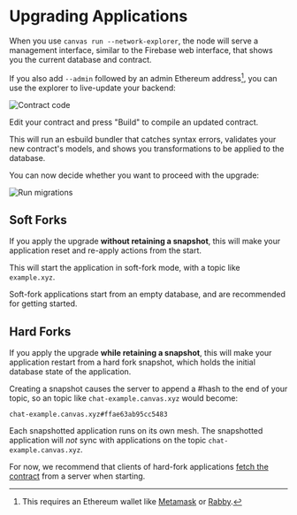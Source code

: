 # Upgrading Applications

When you use `canvas run --network-explorer`, the node will serve a
management interface, similar to the Firebase web interface, that
shows you the current database and contract.

If you also add `--admin` followed by an admin Ethereum address[^1], you
can use the explorer to live-update your backend:

[^1]: This requires an Ethereum wallet like
[Metamask](https://metamask.io/) or [Rabby](https://rabby.io/).

![Contract code](/contract_code.png)

Edit your contract and press "Build" to compile an updated
contract.

This will run an esbuild bundler that catches syntax errors,
validates your new contract's models, and shows you transformations
to be applied to the database.

You can now decide whether you want to proceed with the upgrade:

![Run migrations](/run_migrations.png)

## Soft Forks

If you apply the upgrade **without retaining a snapshot**, this will
make your application reset and re-apply actions from the start.

This will start the application in soft-fork mode, with a topic like `example.xyz`.

Soft-fork applications start from an empty database, and are
recommended for getting started.

## Hard Forks

If you apply the upgrade **while retaining a snapshot**, this will
make your application restart from a hard fork snapshot, which holds
the initial database state of the application.

Creating a snapshot causes the server to append a #hash to the end of
your topic, so an topic like `chat-example.canvas.xyz` would become:

```
chat-example.canvas.xyz#ffae63ab95cc5483
```

Each snapshotted application runs on its own mesh. The snapshotted
application will *not* sync with applications on the topic
`chat-example.canvas.xyz`.

For now, we recommend that clients of hard-fork applications
[fetch the contract](/5-deployment.html#cli-application-with-snapshot)
from a server when starting.
